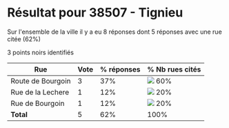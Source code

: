 # Résultat pour 38507 - Tignieu

Sur l'ensemble de la ville il y a eu 8 réponses dont 5 réponses avec une rue citée (62%)

3 points noirs identifiés

| Rue | Vote | % réponses | % Nb rues cités|
|-----|------|------------|----------------|
| Route de Bourgoin | 3 | 37% | <img src="../../img/bar_60.gif" />&nbsp;60%|
| Rue de la Lechere | 1 | 12% | <img src="../../img/bar_20.gif" />&nbsp;20%|
| Rue de Bourgoin | 1 | 12% | <img src="../../img/bar_20.gif" />&nbsp;20%|
| **Total** | 5 | 62% | 100%|

